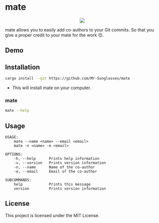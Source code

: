 # mate

<p align="center">
  <img src="https://encrypted-tbn0.gstatic.com/images?q=tbn:ANd9GcS157RTKqM_ap2LL3riZAGZq8dw5Zt1hajxnJL18VGf9UDzP2VIlI7eei7ntPw0dvgwr_c&usqp=CAU">
</p>

mate allows you to easily add co-authors to your Git commits. So that you give a proper credit to your mate for the work 😊.

## Demo

## Installation

```sh
cargo install --git https://github.com/Mr-Sunglasses/mate
```

- This will install mate on your computer.

### mate

```sh
mate --help
```

## Usage

```
USAGE:
    mate --name <name> --email <email>
    mate -n <name> -e <email>

OPTIONS:
    -h, --help      Prints help information
    -v, --version   Prints version information
    -n, --name      Name of the co-author
    -e, --email     Email of the co-author

SUBCOMMANDS:
    help            Prints this message
    version         Prints version information
```


## License

This project is licensed under the MIT License.
